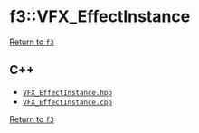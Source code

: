 # f3::VFX_EffectInstance

[Return to `f3`](/docs/f3.md)

## C++

- [`VFX_EffectInstance.hpp`](/src/f3/VFX_EffectInstance.hpp)
- [`VFX_EffectInstance.cpp`](/src/f3/VFX_EffectInstance.cpp)

[Return to `f3`](/docs/f3.md)